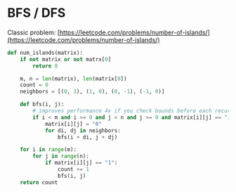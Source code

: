 # BFS / DFS

Classic problem: [https://leetcode.com/problems/number-of-islands/](https://leetcode.com/problems/number-of-islands/)

```python
def num_islands(matrix):
    if not matrix or not matrx[0]
        return 0

    m, n = len(matrix), len(matrix[0])
    count = 0
    neighbors = [(0, 1), (1, 0), (0, -1), (-1, 0)]

    def bfs(i, j):
        # improves performance 4x if you check bounds before each recursive call
        if i < m and i >= 0 and j < n and j >= 0 and matrix[i][j] == "1":
            matrix[i][j] = "0"
            for di, dj in neighbors:
                bfs(i + di, j + dj)

    for i in range(m):
        for j in range(n):
            if matrix[i][j] == "1":
                count += 1
                bfs(i, j)
    return count

```
